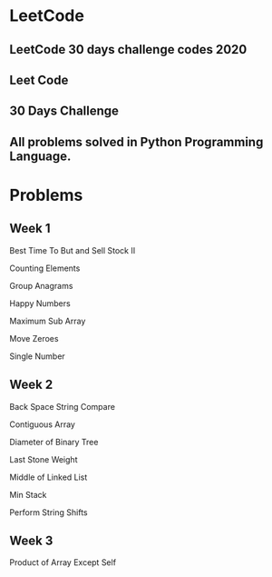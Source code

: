 # LeetCode
## LeetCode 30 days challenge codes 2020
## Leet Code
## 30 Days Challenge
## All problems solved in Python Programming Language.

# Problems
## Week 1

Best Time To But and Sell Stock II

Counting Elements

Group Anagrams

Happy Numbers

Maximum Sub Array

Move Zeroes

Single Number

## Week 2

Back Space String Compare

Contiguous Array

Diameter of Binary Tree

Last Stone Weight

Middle of Linked List

Min Stack

Perform String Shifts


## Week 3

Product of Array Except Self
